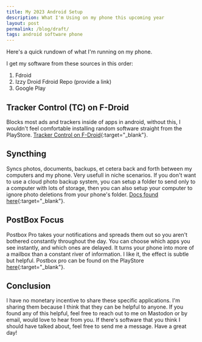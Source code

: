 ```yaml
---
title: My 2023 Android Setup
description: What I'm Using on my phone this upcoming year
layout: post
permalink: /blog/draft/
tags: android software phone
---
```


Here's a quick rundown of what I'm running on my phone.

I get my software from these sources in this order:
1. Fdroid
2. Izzy Droid Fdroid Repo (provide a link)
3. Google Play

## Tracker Control (TC) on F-Droid

Blocks most ads and trackers inside of apps in android, without this, I wouldn't feel comfortable installing random software straight from the PlayStore. [Tracker Control on F-Droid](https://f-droid.org/en/packages/net.kollnig.missioncontrol.fdroid/){:target="_blank"}.

## Syncthing

Syncs photos, documents, backups, et cetera back and forth between my computers and my phone. Very usefull in niche scenarios. If you don't want to use a cloud photo backup system, you can setup a folder to send only to a computer with lots of storage, then you can also setup your computer to ignore photo deletions from your phone's folder. [Docs found here](https://docs.syncthing.net/users/foldertypes.html){:target="_blank"}.

## PostBox Focus

Postbox Pro takes your notifications and spreads them out so you aren't bothered constantly throughout the day. You can choose which apps you see instantly, and which ones are delayed. It turns your phone into more of a mailbox than a constant river of information. I like it, the effect is subtle but helpful.
Postbox pro can be found on the PlayStore [here](https://play.google.com/store/apps/details?id=app.serendipitylab.postboxpro){:target="_blank"}.

## Conclusion
I have no monetary incentive to share these specific applications. I'm sharing them because I think that they can be helpful to anyone. If you found any of this helpful, feel free to reach out to me on Mastodon or by email, would love to hear from you. If there's software that you think I should have talked about, feel free to send me a message. Have a great day!